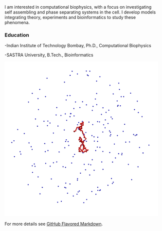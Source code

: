 
I am interested in computational biophysics, with a focus on investigating self
assembling and phase separating systems in the cell. I develop models integrating
theory, experiments and bioinformatics to study these phenomena.

### Education

-Indian Institute of Technology Bombay, Ph.D., Computational Biophysics

-SASTRA University, B.Tech., Bioinformatics


 ![Image](https://github.com/rakeshkrish/rakeshkrish.github.io/blob/main/22.png)

For more details see [GitHub Flavored Markdown](https://guides.github.com/features/mastering-markdown/).


